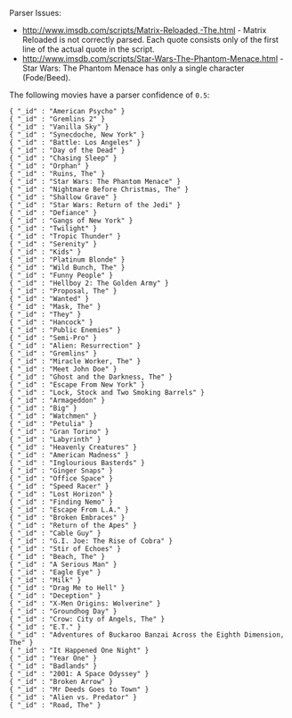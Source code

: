 Parser Issues:

* http://www.imsdb.com/scripts/Matrix-Reloaded,-The.html - Matrix Reloaded is not correctly parsed.
  Each quote consists only of the first line of the actual quote in the script.
* http://www.imsdb.com/scripts/Star-Wars-The-Phantom-Menace.html - Star Wars: The Phantom Menace has only a single character (Fode/Beed).

The following movies have a parser confidence of `0.5`:

```
{ "_id" : "American Psycho" }
{ "_id" : "Gremlins 2" }
{ "_id" : "Vanilla Sky" }
{ "_id" : "Synecdoche, New York" }
{ "_id" : "Battle: Los Angeles" }
{ "_id" : "Day of the Dead" }
{ "_id" : "Chasing Sleep" }
{ "_id" : "Orphan" }
{ "_id" : "Ruins, The" }
{ "_id" : "Star Wars: The Phantom Menace" }
{ "_id" : "Nightmare Before Christmas, The" }
{ "_id" : "Shallow Grave" }
{ "_id" : "Star Wars: Return of the Jedi" }
{ "_id" : "Defiance" }
{ "_id" : "Gangs of New York" }
{ "_id" : "Twilight" }
{ "_id" : "Tropic Thunder" }
{ "_id" : "Serenity" }
{ "_id" : "Kids" }
{ "_id" : "Platinum Blonde" }
{ "_id" : "Wild Bunch, The" }
{ "_id" : "Funny People" }
{ "_id" : "Hellboy 2: The Golden Army" }
{ "_id" : "Proposal, The" }
{ "_id" : "Wanted" }
{ "_id" : "Mask, The" }
{ "_id" : "They" }
{ "_id" : "Hancock" }
{ "_id" : "Public Enemies" }
{ "_id" : "Semi-Pro" }
{ "_id" : "Alien: Resurrection" }
{ "_id" : "Gremlins" }
{ "_id" : "Miracle Worker, The" }
{ "_id" : "Meet John Doe" }
{ "_id" : "Ghost and the Darkness, The" }
{ "_id" : "Escape From New York" }
{ "_id" : "Lock, Stock and Two Smoking Barrels" }
{ "_id" : "Armageddon" }
{ "_id" : "Big" }
{ "_id" : "Watchmen" }
{ "_id" : "Petulia" }
{ "_id" : "Gran Torino" }
{ "_id" : "Labyrinth" }
{ "_id" : "Heavenly Creatures" }
{ "_id" : "American Madness" }
{ "_id" : "Inglourious Basterds" }
{ "_id" : "Ginger Snaps" }
{ "_id" : "Office Space" }
{ "_id" : "Speed Racer" }
{ "_id" : "Lost Horizon" }
{ "_id" : "Finding Nemo" }
{ "_id" : "Escape From L.A." }
{ "_id" : "Broken Embraces" }
{ "_id" : "Return of the Apes" }
{ "_id" : "Cable Guy" }
{ "_id" : "G.I. Joe: The Rise of Cobra" }
{ "_id" : "Stir of Echoes" }
{ "_id" : "Beach, The" }
{ "_id" : "A Serious Man" }
{ "_id" : "Eagle Eye" }
{ "_id" : "Milk" }
{ "_id" : "Drag Me to Hell" }
{ "_id" : "Deception" }
{ "_id" : "X-Men Origins: Wolverine" }
{ "_id" : "Groundhog Day" }
{ "_id" : "Crow: City of Angels, The" }
{ "_id" : "E.T." }
{ "_id" : "Adventures of Buckaroo Banzai Across the Eighth Dimension, The" }
{ "_id" : "It Happened One Night" }
{ "_id" : "Year One" }
{ "_id" : "Badlands" }
{ "_id" : "2001: A Space Odyssey" }
{ "_id" : "Broken Arrow" }
{ "_id" : "Mr Deeds Goes to Town" }
{ "_id" : "Alien vs. Predator" }
{ "_id" : "Road, The" }
```
